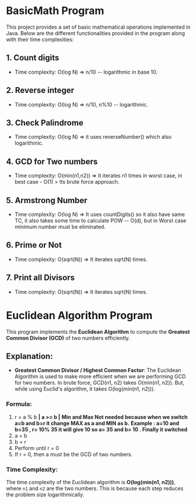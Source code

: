 # BasicMath Program

This project provides a set of basic mathematical operations implemented in Java. Below are the different functionalities provided in the program along with their time complexities:

## 1. Count digits
- Time complexity: O(log N) => n/10 -- logarithmic in base 10.

## 2. Reverse integer
- Time complexity: O(log N) => n/10, n%10 -- logarithmic.

## 3. Check Palindrome
- Time complexity: O(log N) => it uses reverseNumber() which also logarithmic.

## 4. GCD for Two numbers
- Time complexity: O(min(n1,n2)) => It iterates n1 times in worst case, in best case - O(1) > Its brute force approach.

## 5. Armstrong Number
- Time complexity: O(log N) => It uses countDigits() so it also have same TC, it also takes some time to calculate POW -- O(d), but in Worst case minimum number must be eliminated.

## 6. Prime or Not
- Time complexity: O(sqrt(N)) => It iterates sqrt(N) times.

## 7. Print all Divisors
- Time complexity: O(sqrt(N)) => It iterates sqrt(N) times.


# Euclidean Algorithm Program

This program implements the **Euclidean Algorithm** to compute the **Greatest Common Divisor (GCD)** of two numbers efficiently.

## Explanation:
- **Greatest Common Divisor / Highest Common Factor**:
  The Euclidean Algorithm is used to make more efficient when we are performing GCD for two numbers. In brute force, GCD(n1, n2) takes O(min(n1, n2)). But, while using Euclid's algorithm, it takes O(log(min(n1, n2))).

### Formula:
1. r = a % b     **| a >= b |**      **Min and Max Not needed because when we switch a=b and b=r it change MAX as a and MIN as b.** **Example : a=10 and b=35 , r= 10% 35 it will give 10 so a= 35 and b= 10 . Finally it switched**
2. a = b
3. b = r
4. Perform until r = 0
5. If r = 0, then a must be the GCD of two numbers.

### Time Complexity:
The time complexity of the Euclidean algorithm is **O(log(min(n1, n2)))**, where `n1` and `n2` are the two numbers. This is because each step reduces the problem size logarithmically.
